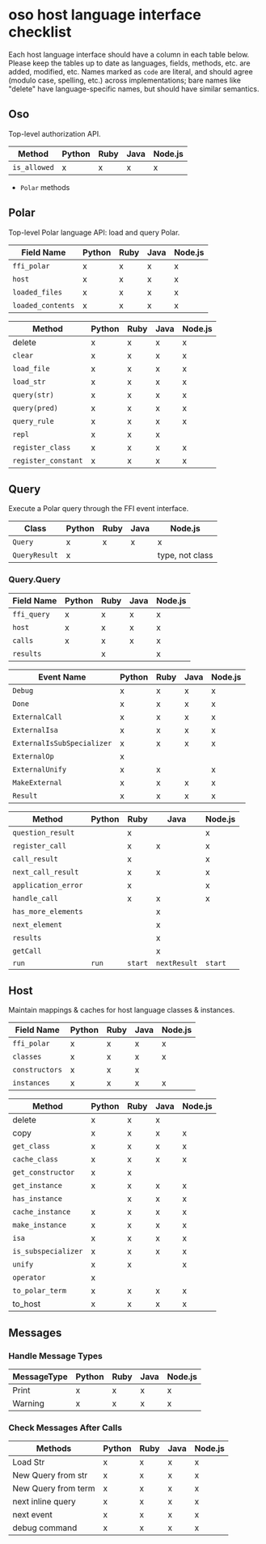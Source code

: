 # oso host language interface checklist

Each host language interface should have a column in each table below.
Please keep the tables up to date as languages, fields, methods, etc. are
added, modified, etc. Names marked as `code` are literal, and should agree
(modulo case, spelling, etc.) across implementations; bare names like
"delete" have language-specific names, but should have similar semantics.

## Oso

Top-level authorization API.

| Method       | Python | Ruby | Java | Node.js |
| ------------ | ------ | ---- | ---- | ------- |
| `is_allowed` | x      | x    | x    | x       |

- `Polar` methods

## Polar

Top-level Polar language API: load and query Polar.

| Field Name        | Python | Ruby | Java | Node.js |
| ----------------- | ------ | ---- | ---- | ------- |
| `ffi_polar`       | x      | x    | x    | x       |
| `host`            | x      | x    | x    | x       |
| `loaded_files`    | x      | x    | x    | x       |
| `loaded_contents` | x      | x    | x    | x       |

| Method              | Python | Ruby | Java | Node.js |
| ------------------- | ------ | ---- | ---- | ------- |
| delete              | x      | x    | x    | x       |
| `clear`             | x      | x    | x    | x       |
| `load_file`         | x      | x    | x    | x       |
| `load_str`          | x      | x    | x    | x       |
| `query(str)`        | x      | x    | x    | x       |
| `query(pred)`       | x      | x    | x    | x       |
| `query_rule`        | x      | x    | x    | x       |
| `repl`              | x      | x    | x    |
| `register_class`    | x      | x    | x    | x       |
| `register_constant` | x      | x    | x    | x       |

## Query

Execute a Polar query through the FFI event interface.

| Class         | Python | Ruby | Java | Node.js         |
| ------------- | ------ | ---- | ---- | --------------- |
| `Query`       | x      | x    | x    | x               |
| `QueryResult` | x      |      |      | type, not class |

### Query.Query

| Field Name  | Python | Ruby | Java | Node.js |
| ----------- | ------ | ---- | ---- | ------- |
| `ffi_query` | x      | x    | x    | x       |
| `host`      | x      | x    | x    | x       |
| `calls`     | x      | x    | x    | x       |
| `results`   |        | x    |      | x       |

| Event Name                 | Python | Ruby | Java | Node.js |
| -------------------------- | ------ | ---- | ---- | ------- |
| `Debug`                    | x      | x    | x    | x       |
| `Done`                     | x      | x    | x    | x       |
| `ExternalCall`             | x      | x    | x    | x       |
| `ExternalIsa`              | x      | x    | x    | x       |
| `ExternalIsSubSpecializer` | x      | x    | x    | x       |
| `ExternalOp`               | x      |      |      |         |
| `ExternalUnify`            | x      | x    |      | x       |
| `MakeExternal`             | x      | x    | x    | x       |
| `Result`                   | x      | x    | x    | x       |

| Method              | Python | Ruby    | Java         | Node.js |
| ------------------- | ------ | ------- | ------------ | ------- |
| `question_result`   |        | x       |              | x       |
| `register_call`     |        | x       | x            | x       |
| `call_result`       |        | x       |              | x       |
| `next_call_result`  |        | x       | x            | x       |
| `application_error` |        | x       |              | x       |
| `handle_call`       |        | x       | x            | x       |
| `has_more_elements` |        |         | x            |         |
| `next_element`      |        |         | x            |         |
| `results`           |        |         | x            |         |
| `getCall`           |        |         | x            |         |
| `run`               | `run`  | `start` | `nextResult` | `start` |

## Host

Maintain mappings & caches for host language classes & instances.

| Field Name     | Python | Ruby | Java | Node.js |
| -------------- | ------ | ---- | ---- | ------- |
| `ffi_polar`    | x      | x    | x    | x       |
| `classes`      | x      | x    | x    | x       |
| `constructors` | x      | x    | x    |         |
| `instances`    | x      | x    | x    | x       |

| Method              | Python | Ruby | Java | Node.js |
| ------------------- | ------ | ---- | ---- | ------- |
| delete              | x      | x    | x    |         |
| copy                | x      | x    | x    | x       |
| `get_class`         | x      | x    | x    | x       |
| `cache_class`       | x      | x    | x    | x       |
| `get_constructor`   | x      | x    |      |         |
| `get_instance`      | x      | x    | x    | x       |
| `has_instance`      |        | x    | x    | x       |
| `cache_instance`    | x      | x    | x    | x       |
| `make_instance`     | x      | x    | x    | x       |
| `isa`               | x      | x    | x    | x       |
| `is_subspecializer` | x      | x    | x    | x       |
| `unify`             | x      | x    |      | x       |
| `operator`          | x      |      |      |         |
| `to_polar_term`     | x      | x    | x    | x       |
| to_host             | x      | x    | x    | x       |

## Messages

### Handle Message Types

| MessageType | Python | Ruby | Java | Node.js |
| ----------- | ------ | ---- | ---- | ------- |
| Print       | x      | x    | x    | x       |
| Warning     | x      | x    | x    | x       |

### Check Messages After Calls

| Methods             | Python | Ruby | Java | Node.js |
| ------------------- | ------ | ---- | ---- | ------- |
| Load Str            | x      | x    | x    | x       |
| New Query from str  | x      | x    | x    | x       |
| New Query from term | x      | x    | x    | x       |
| next inline query   | x      | x    | x    | x       |
| next event          | x      | x    | x    | x       |
| debug command       | x      | x    | x    | x       |
